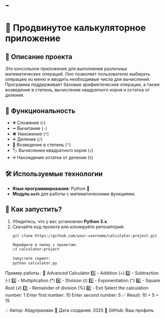 # -
# 🔢 Продвинутое калькуляторное приложение

## 📌 Описание проекта
Это консольное приложение для выполнения различных математических операций. Оно позволяет пользователю выбирать операцию из меню и вводить необходимые числа для вычислений. Программа поддерживает базовые арифметические операции, а также возведение в степень, вычисление квадратного корня и остатка от деления.

## 🚀 Функциональность
- ➕ Сложение (`+`)
- ➖ Вычитание (`-`)
- ✖ Умножение (`*`)
- ➗ Деление (`/`)
- 🔼 Возведение в степень (`^`)
- 🏷 Вычисление квадратного корня (`√`)
- ➗ Нахождение остатка от деления (`%`)

## 🛠 Используемые технологии
- **Язык программирования:** Python 🐍
- **Модуль `math`** для работы с математическими функциями.

## 📜 Как запустить?
1. Убедитесь, что у вас установлен **Python 3.x**.
2. Скачайте код проекта или клонируйте репозиторий:
   ```bash
   git clone https://github.com/your-username/calculator-project.git
   
   Перейдите в папку с проектом:
   cd calculator-project
 
   Запустите скрипт:
   python calculator.py
Пример работы :
🔢 Advanced Calculator
1️⃣ - Addition (+)
2️⃣ - Subtraction (-)
3️⃣ - Multiplication (*)
4️⃣ - Division (/)
5️⃣ - Exponentiation (^)
6️⃣ - Square Root (√)
7️⃣ - Remainder of division (%)
0️⃣ - Exit
Select the calculation number: 1
Enter first number: 10
Enter second number: 5
✅ Result: 10 + 5 = 15

💡 Автор: Абдулрахман
📆 Дата создания: 2025
🔗 GitHub: Ваш профиль





